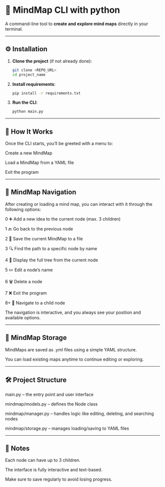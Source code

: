 # 🧠 MindMap CLI with python

A command-line tool to **create and explore mind maps** directly in your terminal.

---

## ⚙️ Installation

1. **Clone the project** (if not already done):

   ```bash
   git clone <REPO_URL>
   cd project_name
   
2. **Install requirements**:
   ```bash
   pip install -r requirements.txt

3. **Run the CLI**:
   ```bash
   python main.py
   
---

## 🚀 How It Works
Once the CLI starts, you’ll be greeted with a menu to:

Create a new MindMap

Load a MindMap from a YAML file

Exit the program

---

## 🧭 MindMap Navigation
After creating or loading a mind map, you can interact with it through the following options:

0 ➕ Add a new idea to the current node (max. 3 children)

1 🔙 Go back to the previous node

2 💾 Save the current MindMap to a file

3 🔍 Find the path to a specific node by name

4 🌳 Display the full tree from the current node

5 ✏️ Edit a node’s name

6 🗑️ Delete a node

7 ❌ Exit the program

8+ 📂 Navigate to a child node

The navigation is interactive, and you always see your position and available options.

---

## 📁 MindMap Storage
MindMaps are saved as .yml files using a simple YAML structure.

You can load existing maps anytime to continue editing or exploring.

---

## 🛠 Project Structure
main.py – the entry point and user interface

mindmap/models.py – defines the Node class

mindmap/manager.py – handles logic like editing, deleting, and searching nodes

mindmap/storage.py – manages loading/saving to YAML files

---

## 🚧 Notes
Each node can have up to 3 children.

The interface is fully interactive and text-based.

Make sure to save regularly to avoid losing progress.
